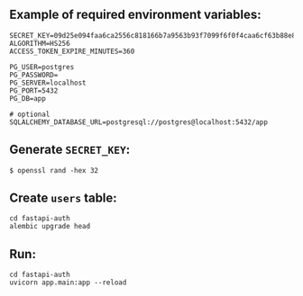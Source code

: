 ## Example of required environment variables:

```
SECRET_KEY=09d25e094faa6ca2556c818166b7a9563b93f7099f6f0f4caa6cf63b88e8d3e7
ALGORITHM=HS256
ACCESS_TOKEN_EXPIRE_MINUTES=360

PG_USER=postgres
PG_PASSWORD=
PG_SERVER=localhost
PG_PORT=5432
PG_DB=app

# optional
SQLALCHEMY_DATABASE_URL=postgresql://postgres@localhost:5432/app
```

## Generate `SECRET_KEY`:

```console
$ openssl rand -hex 32
```

## Create `users` table:

```console
cd fastapi-auth
alembic upgrade head
```

## Run:

```console
cd fastapi-auth
uvicorn app.main:app --reload
```
